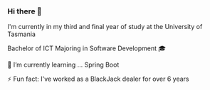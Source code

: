 ### Hi there 👋
I'm currently in my third and final year of study at the University of Tasmania

Bachelor of ICT Majoring in Software Development 🎓 

🌱 I’m currently learning ... Spring Boot 

⚡ Fun fact: I've worked as a BlackJack dealer for over 6 years
<!--
**coreybigboi/coreybigboi** is a ✨ _special_ ✨ repository because its `README.md` (this file) appears on your GitHub profile.

Here are some ideas to get you started:

- 🔭 I’m currently working on ...
- 🌱 I’m currently learning ...
- 👯 I’m looking to collaborate on ...
- 🤔 I’m looking for help with ...
- 💬 Ask me about ...
- 📫 How to reach me: ...
- 😄 Pronouns: ...
- ⚡ Fun fact: ...
-->
